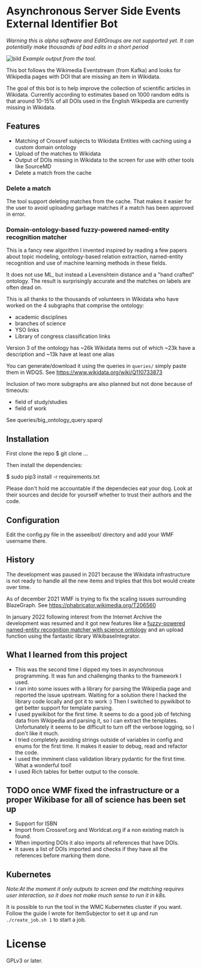 # Asynchronous Server Side Events External Identifier Bot
*Warning this is alpha software and EditGroups are not supported yet. It can potentially make 
thousands of bad edits in a short period*

![bild](https://user-images.githubusercontent.com/68460690/151681324-040de41b-bdea-488b-8c5b-be509e1163b1.png)
*Example output from the tool.*

This bot follows the Wikimedia Eventstream (from Kafka) and looks for Wikipedia pages with
DOI that are missing an item in Wikidata.

The goal of this bot is to help improve the collection of scientific articles in
Wikidata. Currently according to estimates based on 1000 random edits is that around 
10-15% of all DOIs used in the English Wikipedia are currently missing in Wikidata. 

## Features
* Matching of Crossref subjects to Wikidata Entities with caching using a custom domain ontology
* Upload of the matches to Wikidata
* Output of DOIs missing in Wikidata to the screen for use with other tools like SourceMD
* Delete a match from the cache

### Delete a match
The tool support deleting matches from the cache. That makes it easier for 
the user to avoid uploading garbage matches 
if a match has been approved in error.

### Domain-ontology-based fuzzy-powered named-entity recognition matcher
This is a fancy new algorithm I invented inspired by reading a few papers 
about topic modeling, ontology-based relation extraction, named-entity recognition
and use of machine learning methods in these fields.

It does not use ML, but instead a Levenshtein distance and a "hand crafted" ontology. 
The result is surprisingly accurate and the matches on labels are often dead on.

This is all thanks to the thousands of volunteers in Wikidata who have worked on the 
4 subgraphs that comprise the ontology:
* academic disciplines
* branches of science
* YSO links
* Library of congress classification links

Version 3 of the ontology has ~26k Wikidata items out of which ~23k
have a description and ~13k have at least one alias

You can generate/download it using the queries in `queries/` simply paste them in WDQS.
See https://www.wikidata.org/wiki/Q110733873

Inclusion of two more subgraphs are also planned but not done because of timeouts:
* field of study/studies
* field of work

See queries/big_ontology_query.sparql

## Installation
First clone the repo
 $ git clone ...

Then install the dependencies:

 $ sudo pip3 install -r requirements.txt

Please don't hold me accountable if the dependecies eat your dog. Look at their
sources and decide for yourself whether to trust their authors and the code.

## Configuration
Edit the config.py file in the asseeibot/ directory and add your WMF username there.

## History
The development was paused in 2021 because the Wikidata infrastructure is not 
ready to handle all the new items and triples that this bot would create over time.

As of december 2021 WMF is trying to fix the scaling issues surrounding BlazeGraph. 
See https://phabricator.wikimedia.org/T206560

In january 2022 following interest from the Internet Archive the development was 
resumed and it got new features like a 
[fuzzy-powered named-entity recognition matcher with science ontology](https://www.wikidata.org/wiki/Q110733873) 
and an upload function using the fantastic library WikibaseIntegrator.

## What I learned from this project
* This was the second time I dipped my toes in asynchronous programming. 
  It was fun and challenging thanks to the framework I used. 
* I ran into some issues with a library for parsing the Wikipedia page and reported the issue upstream. 
  Waiting for a solution there I hacked the library code locally and got it to work :)
  Then I switched to pywikibot to get better support for template parsing.
* I used pywikibot for the first time. It seems to do a good job of fetching data 
  from Wikipedia and parsing it, so I can extract the templates.
  Unfortunately it seems to be difficult to turn off the verbose logging, so I don't like it much.
* I tried completely avoiding strings outside of variables in config and enums for the first time. 
  It makes it easier to debug, read and refactor the code.
* I used the imminent class validation library pydantic for the first time. What a wonderful tool!
* I used Rich tables for better output to the console. 

## TODO once WMF fixed the infrastructure or a proper Wikibase for all of science has been set up
* Support for ISBN
* Import from Crossref.org and Worldcat.org if a non existing match is found.
* When importing DOIs it also imports all references that have DOIs.
* It saves a list of DOIs imported and checks if they have all the references
before marking them done.

## Kubernetes
*Note:At the moment it only outputs to screen and the matching requires user interaction, 
so it does not make much sense to run it in k8s.*

It is possible to run the tool in the WMC Kubernetes cluster if you want. 
Follow the guide I wrote for ItemSubjector to set it up and run `./create_job.sh 1` 
to start a job.

# License
GPLv3 or later.
